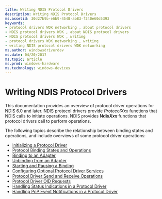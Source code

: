 ```yaml
---
title: Writing NDIS Protocol Drivers
description: Writing NDIS Protocol Drivers
ms.assetid: 30d27b9b-e6b9-4548-ab83-f240e60d5393
keywords:
- protocol drivers WDK networking , about protocol drivers
- NDIS protocol drivers WDK , about NDIS protocol drivers
- NDIS protocol drivers WDK , writing
- protocol drivers WDK networking , writing
- writing NDIS protocol drivers WDK networking
ms.author: windowsdriverdev
ms.date: 04/20/2017
ms.topic: article
ms.prod: windows-hardware
ms.technology: windows-devices
---
```


# Writing NDIS Protocol Drivers





This documentation provides an overview of protocol driver operations for NDIS 6.0 and later. NDIS protocol drivers provide *ProtocolXxx* functions that NDIS calls to initiate operations. NDIS provides **Ndis*Xxx*** functions that protocol drivers call to perform operations.

The following topics describe the relationship between binding states and operations, and include overviews of some protocol driver operations:

-   [Initializing a Protocol Driver](initializing-a-protocol-driver.md)
-   [Protocol Binding States and Operations](protocol-binding-states-and-operations.md)
-   [Binding to an Adapter](binding-to-an-adapter.md)
-   [Unbinding from an Adapter](unbinding-from-an-adapter.md)
-   [Starting and Pausing a Binding](starting-and-pausing-a-binding.md)
-   [Configuring Optional Protocol Driver Services](configuring-optional-protocol-driver-services.md)
-   [Protocol Driver Send and Receive Operations](protocol-driver-send-and-receive-operations.md)
-   [Protocol Driver OID Requests](protocol-driver-oid-requests.md)
-   [Handling Status Indications in a Protocol Driver](handling-status-indications-in-a-protocol-driver.md)
-   [Handling PnP Event Notifications in a Protocol Driver](handling-pnp-event-notifications-in-a-protocol-driver.md)

 

 






